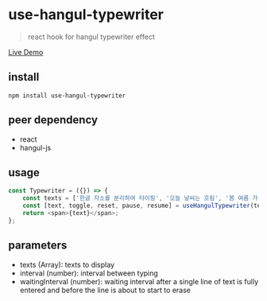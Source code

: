 # use-hangul-typewriter

> react hook for hangul typewriter effect

[Live Demo](https://idw111.github.io/use-hangul-typewriter/example/)

## install

```
npm install use-hangul-typewriter
```

## peer dependency

-   react
-   hangul-js

## usage

```javascript
const Typewriter = ({}) => {
	const texts = ['한글 자소를 분리하여 타이핑', '오늘 날씨는 흐림', '봄 여름 가을 겨울'];
	const [text, toggle, reset, pause, resume] = useHangulTypewriter(texts);
	return <span>{text}</span>;
};
```

## parameters

-   texts (Array): texts to display
-   interval (number): interval between typing
-   waitingInterval (number): waiting interval after a single line of text is fully entered and before the line is about to start to erase
